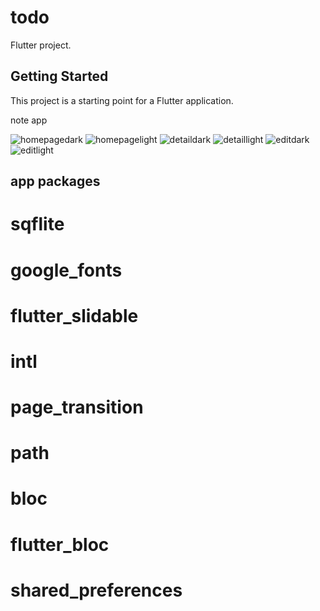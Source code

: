 # todo

Flutter project.

## Getting Started

This project is a starting point for a Flutter application.

note app 

![homepagedark](https://user-images.githubusercontent.com/87063387/226693495-d87531a7-dca8-4a1d-972c-4628b9de431c.JPG)
![homepagelight](https://user-images.githubusercontent.com/87063387/226693498-6d41a496-0d89-47bb-b8a6-750727fcd828.JPG)
![detaildark](https://user-images.githubusercontent.com/87063387/226693503-71fc6d40-ca21-4aaa-858b-9c90c9837aa7.JPG)
![detaillight](https://user-images.githubusercontent.com/87063387/226693508-33c2702a-03f1-4e48-8ad0-de58a6fde602.JPG)
![editdark](https://user-images.githubusercontent.com/87063387/226693512-70a5dd10-e8e3-4109-a094-39dd22a727b5.JPG)
![editlight](https://user-images.githubusercontent.com/87063387/226693486-c334e990-f829-4461-8f06-a5c344de6dc8.JPG)


## app packages 

  # sqflite
  # google_fonts
  # flutter_slidable
  # intl 
  # page_transition
  # path 
  # bloc
  # flutter_bloc
  # shared_preferences


  
